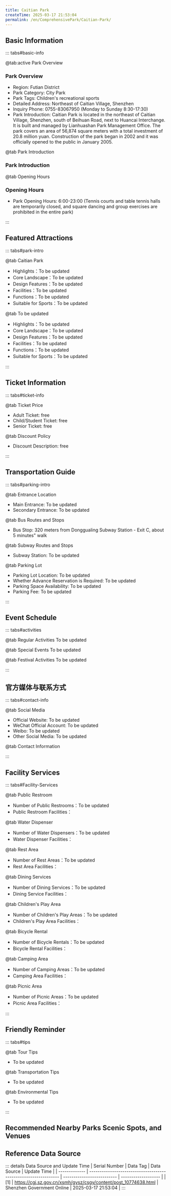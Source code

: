 ```yaml
---
title: Caitian Park
createTime: 2025-03-17 21:53:04
permalink: /en/ComprehensivePark/Caitian-Park/
---
```



<script setup>
import ImageSwiper from '/.vuepress/theme/components/ImageSwiper.vue'
// 轮播图数据
const swiperItems = [
    {
                link: 'https://cgj.sz.gov.cn/img/4/4005/4005663/10774638.jpg',
                title: 'Caitian Park',
                description: '',
                author: 'Shenzhen Government Online',
                date: '2025/03/17'
                },
  {
                link: 'https://cgj.sz.gov.cn/img/4/4005/4005663/10774638.jpg',
                title: 'Caitian Park',
                description: '',
                author: 'Shenzhen Government Online',
                date: '2025/03/17'
                }
]
// 配置项
const swiperConfig = {
  height: 500,
  showInfo: true
}
</script>
<!-- 轮播图组件 -->
<ImageSwiper :items="swiperItems" :config="swiperConfig" />



## Basic Information

::: tabs#basic-info

@tab:active Park Overview
### Park Overview
- Region: Futian District
- Park Category: City Park
- Park Tags: Children's recreational sports
- Detailed Address: Northeast of Caitian Village, Shenzhen
- Inquiry Phone: 0755-83067950 (Monday to Sunday 8:30-17:30)
- Park Introduction: Caitian Park is located in the northeast of Caitian Village, Shenzhen, south of Beihuan Road, next to Huancai Interchange. It is built and managed by Lianhuashan Park Management Office. The park covers an area of 56,874 square meters with a total investment of 20.8 million yuan. Construction of the park began in 2002 and it was officially opened to the public in January 2005.

@tab Park Introduction
### Park Introduction
@tab Opening Hours
### Opening Hours
- Park Opening Hours: 6:00-23:00 (Tennis courts and table tennis halls are temporarily closed, and square dancing and group exercises are prohibited in the entire park)

:::

## Featured Attractions

::: tabs#park-intro

@tab Caitian Park
<ImageCard
image="https://cgj.sz.gov.cn/images/index20230710_1.png"
    title="Caitian Park"
    description="There are many residential communities around Caitian Park, and there is also a Caitian School nearby. The main visitors are residents and students. The park has five scenic areas: the main entrance area on the west side, the leisure and fitness area on the top of the mountain, the children's playground, the lychee forest and flower stream area, the secondary entrance area on the east side and the comprehensive service area. The park has facilities such as tennis courts, table tennis rooms, children's playgrounds, and the sun square on the top of the mountain. The park has gurgling streams, lychee forests, birds singing and flowers blooming, and exquisite and elegant garden pieces. It is a new type of urban park that integrates ecology, culture, health and leisure, and has an elegant style and contemporary characteristics."
    date=""
    author="Shenzhen Government Online"
/>


- Highlights：To be updated
- Core Landscape：To be updated
- Design Features：To be updated
- Facilities：To be updated
- Functions：To be updated
- Suitable for Sports：To be updated

@tab To be updated
<ImageCard
image="https://cgj.sz.gov.cn/images/index20230710_1.png"
    title="Caitian Park"
    description="There are many residential communities around Caitian Park, and there is also a Caitian School nearby. The main visitors are residents and students. The park has five scenic areas: the main entrance area on the west side, the leisure and fitness area on the top of the mountain, the children's playground, the lychee forest and flower stream area, the secondary entrance area on the east side and the comprehensive service area. The park has facilities such as tennis courts, table tennis rooms, children's playgrounds, and the sun square on the top of the mountain. The park has gurgling streams, lychee forests, birds singing and flowers blooming, and exquisite and elegant garden pieces. It is a new type of urban park that integrates ecology, culture, health and leisure, and has an elegant style and contemporary characteristics."
    date=""
    author="Shenzhen Government Online"
/>


- Highlights：To be updated
- Core Landscape：To be updated
- Design Features：To be updated
- Facilities：To be updated
- Functions：To be updated
- Suitable for Sports：To be updated

:::

## Ticket Information

::: tabs#ticket-info

@tab Ticket Price
- Adult Ticket: free
- Child/Student Ticket: free
- Senior Ticket: free

@tab Discount Policy
- Discount Description: free

:::

## Transportation Guide

::: tabs#parking-intro

@tab Entrance Location
- Main Entrance: To be updated
- Secondary Entrance: To be updated

@tab Bus Routes and Stops
- Bus Stop: 320 meters from Donggualing Subway Station - Exit C, about 5 minutes" walk

@tab Subway Routes and Stops
- Subway Station: To be updated

@tab Parking Lot
- Parking Lot Location: To be updated
- Whether Advance Reservation is Required: To be updated
- Parking Space Availability: To be updated
- Parking Fee: To be updated

:::

## Event Schedule

::: tabs#activities

@tab Regular Activities
To be updated

@tab Special Events
To be updated

@tab Festival Activities
To be updated

:::

## 官方媒体与联系方式

::: tabs#contact-info

@tab Social Media
- Official Website: To be updated
- WeChat Official Account: To be updated
- Weibo: To be updated
- Other Social Media: To be updated

@tab Contact Information

:::

## Facility Services

::: tabs#Facility-Services

@tab Public Restroom
- Number of Public Restrooms：To be updated
- Public Restroom Facilities：

@tab Water Dispenser
- Number of Water Dispensers：To be updated
- Water Dispenser Facilities：

@tab Rest Area
- Number of Rest Areas：To be updated
- Rest Area Facilities：

@tab Dining Services
- Number of Dining Services：To be updated
- Dining Service Facilities：

@tab Children's Play Area
- Number of Children's Play Areas：To be updated
- Children's Play Area Facilities：

@tab Bicycle Rental
- Number of Bicycle Rentals：To be updated
- Bicycle Rental Facilities：

@tab Camping Area
- Number of Camping Areas：To be updated
- Camping Area Facilities：

@tab Picnic Area
- Number of Picnic Areas：To be updated
- Picnic Area Facilities：

:::

## Friendly Reminder

::: tabs#tips

@tab Tour Tips
- To be updated

@tab Transportation Tips
- To be updated

@tab Environmental Tips
- To be updated

:::

## Recommended Nearby Parks Scenic Spots, and Venues

<CardGrid>
  <ImageCard
        image="https://cgj.sz.gov.cn/img/4/4005/4005659/10774633.png"
        title="Huanggang Park"
        description="Huanggang Park is located at the southern end of the north-south axis of Futian Central District, with Fuqiang Road to the south and Yitian Road to the west, co"
        href="/en/ComprehensivePark/Huanggang-Park/"
        author="Shenzhen Government Online"
        date="2025/01/02"
      />
      <ImageCard
        image="https://cgj.sz.gov.cn/img/4/4005/4005659/10774633.png"
        title="Huanggang Park"
        description="Huanggang Park is located at the southern end of the north-south axis of Futian Central District, with Fuqiang Road to the south and Yitian Road to the west, co"
        href="/en/ComprehensivePark/Huanggang-Park/"
        author="Shenzhen Government Online"
        date="2025/01/02"
      />
    </CardGrid>


## Reference Data Source

::: details Data Source and Update Time
| Serial Number | Data Tag                                                        | Data Source                | Update Time         |
| ------------- | --------------------------------------------------------------- | -------------------------- | ------------------- |
| [1]           | https://cgj.sz.gov.cn/xsmh/gysz/csgy/content/post_10774638.html | Shenzhen Government Online | 2025-03-17 21:53:04 |
:::

